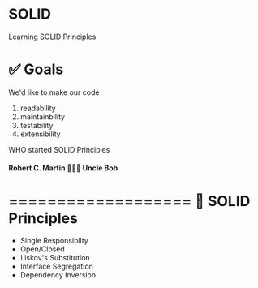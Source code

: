 # SOLID
Learning SOLID Principles

✅ Goals
========
We'd like to make our code
1. readability
2. maintainbility
3. testability
4. extensibility

WHO started SOLID Principles 
#### Robert C. Martin  👨🏻‍🦳 Uncle Bob

===================
💎 SOLID Principles
===================
- Single Responsibilty
- Open/Closed
- Liskov's Substitution
- Interface Segregation
- Dependency Inversion

